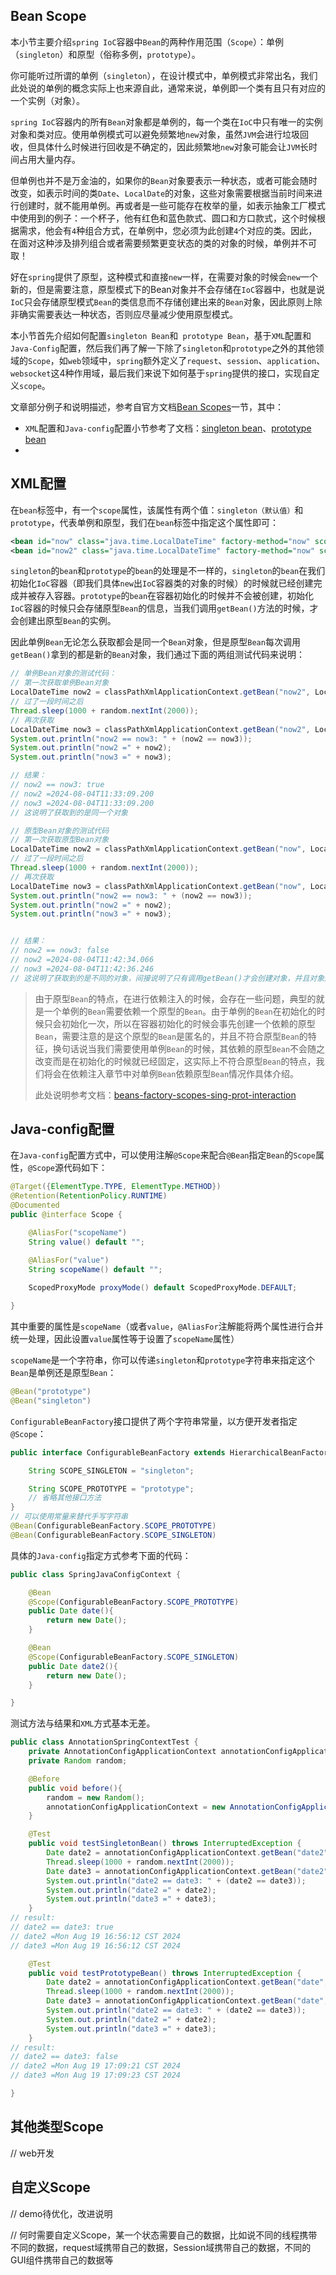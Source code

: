 ## Bean Scope

本小节主要介绍`spring IoC`容器中`Bean`的两种作用范围（`Scope`）：单例（`singleton`）和原型（俗称多例，`prototype`）。

你可能听过所谓的单例（`singleton`），在设计模式中，单例模式非常出名，我们此处说的单例的概念实际上也来源自此，通常来说，单例即一个类有且只有对应的一个实例（对象）。

`spring IoC`容器内的所有`Bean`对象都是单例的，每一个类在`IoC`中只有唯一的实例对象和类对应。使用单例模式可以避免频繁地`new`对象，虽然`JVM`会进行垃圾回收，但具体什么时候进行回收是不确定的，因此频繁地`new`对象可能会让`JVM`长时间占用大量内存。

但单例也并不是万金油的，如果你的`Bean`对象要表示一种状态，或者可能会随时改变，如表示时间的类`Date`、`LocalDate`的对象，这些对象需要根据当前时间来进行创建时，就不能用单例。再或者是一些可能存在枚举的量，如表示抽象工厂模式中使用到的例子：一个杯子，他有红色和蓝色款式、圆口和方口款式，这个时候根据需求，他会有`4`种组合方式，在单例中，您必须为此创建`4`个对应的类。因此，在面对这种涉及排列组合或者需要频繁更变状态的类的对象的时候，单例并不可取！

好在`spring`提供了原型，这种模式和直接`new`一样，在需要对象的时候会`new`一个新的，但是需要注意，原型模式下的Bean对象并不会存储在`IoC`容器中，也就是说`IoC`只会存储原型模式`Bean`的类信息而不存储创建出来的`Bean`对象，因此原则上除非确实需要表达一种状态，否则应尽量减少使用原型模式。

本小节首先介绍如何配置`singleton Bean`和` prototype Bean`，基于`XML`配置和`Java-Config`配置，然后我们再了解一下除了`singleton`和`prototype`之外的其他领域的`Scope`，如`web`领域中，`spring`额外定义了`request`、`session`、`application`、`websocket`这4种作用域，最后我们来说下如何基于`spring`提供的接口，实现自定义`scope`。

文章部分例子和说明描述，参考自官方文档[Bean Scopes](https://docs.spring.io/spring-framework/reference/core/beans/factory-scopes.html)一节，其中：

- `XML`配置和`Java-config`配置小节参考了文档：[singleton bean](https://docs.spring.io/spring-framework/reference/core/beans/factory-scopes.html#beans-factory-scopes-singleton)、[prototype bean](https://docs.spring.io/spring-framework/reference/core/beans/factory-scopes.html#beans-factory-scopes-prototype)
- 

## XML配置

在`bean`标签中，有一个`scope`属性，该属性有两个值：`singleton（默认值）`和`prototype`，代表单例和原型，我们在`bean`标签中指定这个属性即可：

```xml
<bean id="now" class="java.time.LocalDateTime" factory-method="now" scope="prototype"/>
<bean id="now2" class="java.time.LocalDateTime" factory-method="now" scope="singleton"/>
```

`singleton`的`bean`和`prototype`的`bean`的处理是不一样的，`singleton`的`bean`在我们初始化`IoC`容器（即我们具体`new`出`IoC`容器类的对象的时候）的时候就已经创建完成并被存入容器。`prototype`的`bean`在容器初始化的时候并不会被创建，初始化`IoC`容器的时候只会存储原型`Bean`的信息，当我们调用`getBean()`方法的时候，才会创建出原型`Bean`的实例。

因此单例`Bean`无论怎么获取都会是同一个`Bean`对象，但是原型`Bean`每次调用`getBean()`拿到的都是新的`Bean`对象，我们通过下面的两组测试代码来说明：

```java
// 单例Bean对象的测试代码：
// 第一次获取单例Bean对象
LocalDateTime now2 = classPathXmlApplicationContext.getBean("now2", LocalDateTime.class);
// 过了一段时间之后
Thread.sleep(1000 + random.nextInt(2000));
// 再次获取
LocalDateTime now3 = classPathXmlApplicationContext.getBean("now2", LocalDateTime.class);
System.out.println("now2 == now3: " + (now2 == now3));
System.out.println("now2 =" + now2);
System.out.println("now3 =" + now3);

// 结果：
// now2 == now3: true
// now2 =2024-08-04T11:33:09.200
// now3 =2024-08-04T11:33:09.200
// 这说明了获取到的是同一个对象
```

```java
// 原型Bean对象的测试代码
// 第一次获取原型Bean对象
LocalDateTime now2 = classPathXmlApplicationContext.getBean("now", LocalDateTime.class);
// 过了一段时间之后
Thread.sleep(1000 + random.nextInt(2000));
// 再次获取
LocalDateTime now3 = classPathXmlApplicationContext.getBean("now", LocalDateTime.class);
System.out.println("now2 == now3: " + (now2 == now3));
System.out.println("now2 =" + now2);
System.out.println("now3 =" + now3);


// 结果：
// now2 == now3: false
// now2 =2024-08-04T11:42:34.066
// now3 =2024-08-04T11:42:36.246
// 这说明了获取到的是不同的对象，间接说明了只有调用getBean()才会创建对象，并且对象是新对象，原型对象不会被IoC容器缓存
```

> 由于原型`Bean`的特点，在进行依赖注入的时候，会存在一些问题，典型的就是一个单例的`Bean`需要依赖一个原型的`Bean`。由于单例的`Bean`在初始化的时候只会初始化一次，所以在容器初始化的时候会事先创建一个依赖的原型`Bean`，需要注意的是这个原型的`Bean`是匿名的，并且不符合原型`Bean`的特征，换句话说当我们需要使用单例`Bean`的时候，其依赖的原型`Bean`不会随之改变而是在初始化的时候就已经固定，这实际上不符合原型`Bean`的特点，我们将会在依赖注入章节中对单例`Bean`依赖原型`Bean`情况作具体介绍。
>
> 此处说明参考文档：[beans-factory-scopes-sing-prot-interaction](https://docs.spring.io/spring-framework/reference/core/beans/factory-scopes.html#beans-factory-scopes-sing-prot-interaction)

## Java-config配置

在`Java-config`配置方式中，可以使用注解`@Scope`来配合`@Bean`指定`Bean`的`Scope`属性，`@Scope`源代码如下：

```java
@Target({ElementType.TYPE, ElementType.METHOD})
@Retention(RetentionPolicy.RUNTIME)
@Documented
public @interface Scope {

	@AliasFor("scopeName")
	String value() default "";

	@AliasFor("value")
	String scopeName() default "";
	
	ScopedProxyMode proxyMode() default ScopedProxyMode.DEFAULT;

}
```

其中重要的属性是`scopeName`（或者`value`，`@AliasFor`注解能将两个属性进行合并统一处理，因此设置`value`属性等于设置了`scopeName`属性）

`scopeName`是一个字符串，你可以传递`singleton`和`prototype`字符串来指定这个`Bean`是单例还是原型`Bean`：

```java
@Bean("prototype")
@Bean("singleton")
```

`ConfigurableBeanFactory`接口提供了两个字符串常量，以方便开发者指定`@Scope`：

```java
public interface ConfigurableBeanFactory extends HierarchicalBeanFactory, SingletonBeanRegistry {

	String SCOPE_SINGLETON = "singleton";

	String SCOPE_PROTOTYPE = "prototype";
	// 省略其他接口方法
}
// 可以使用常量来替代手写字符串
@Bean(ConfigurableBeanFactory.SCOPE_PROTOTYPE)
@Bean(ConfigurableBeanFactory.SCOPE_SINGLETON)
```

具体的`Java-config`指定方式参考下面的代码：

```java
public class SpringJavaConfigContext {

    @Bean
    @Scope(ConfigurableBeanFactory.SCOPE_PROTOTYPE)
    public Date date(){
        return new Date();
    }

    @Bean
    @Scope(ConfigurableBeanFactory.SCOPE_SINGLETON)
    public Date date2(){
        return new Date();
    }

}
```

测试方法与结果和`XML`方式基本无差。

```java
public class AnnotationSpringContextTest {
    private AnnotationConfigApplicationContext annotationConfigApplicationContext;
    private Random random;

    @Before
    public void before(){
        random = new Random();
        annotationConfigApplicationContext = new AnnotationConfigApplicationContext(SpringJavaConfigContext.class);
    }

    @Test
    public void testSingletonBean() throws InterruptedException {
        Date date2 = annotationConfigApplicationContext.getBean("date2", Date.class);
        Thread.sleep(1000 + random.nextInt(2000));
        Date date3 = annotationConfigApplicationContext.getBean("date2", Date.class);
        System.out.println("date2 == date3: " + (date2 == date3));
        System.out.println("date2 =" + date2);
        System.out.println("date3 =" + date3);
    }
// result:    
// date2 == date3: true
// date2 =Mon Aug 19 16:56:12 CST 2024
// date3 =Mon Aug 19 16:56:12 CST 2024

    @Test
    public void testPrototypeBean() throws InterruptedException {
        Date date2 = annotationConfigApplicationContext.getBean("date", Date.class);
        Thread.sleep(1000 + random.nextInt(2000));
        Date date3 = annotationConfigApplicationContext.getBean("date", Date.class);
        System.out.println("date2 == date3: " + (date2 == date3));
        System.out.println("date2 =" + date2);
        System.out.println("date3 =" + date3);
    }
// result:
// date2 == date3: false
// date2 =Mon Aug 19 17:09:21 CST 2024
// date3 =Mon Aug 19 17:09:23 CST 2024

}
```

## 其他类型Scope

// web开发

## 自定义Scope

// demo待优化，改进说明

// 何时需要自定义Scope，某一个状态需要自己的数据，比如说不同的线程携带不同的数据，request域携带自己的数据，Session域携带自己的数据，不同的GUI组件携带自己的数据等



